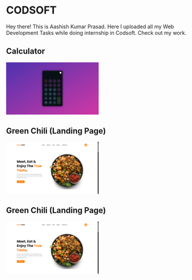 # CODSOFT
Hey there! This is Aashish Kumar Prasad. Here I uploaded all my Web Development Tasks while doing internship in Codsoft. Check out my work.

## Calculator
<a href="https://aashishkrpd.github.io/CODSOFT/Calculator/"><img src="./Thumbnail/Calculator.png" width="50%"></a>

## Green Chili (Landing Page)
<a href="https://aashishkrpd.github.io/CODSOFT/Green%20Chili/"><img src="./Thumbnail/Green-Chili.png" width="50%"></a>

## Green Chili (Landing Page)
<a href="https://aashishkrpd.github.io/CODSOFT/Green%20Chili/"><img src="./Thumbnail/Green-Chili.png" width="50%"></a>



